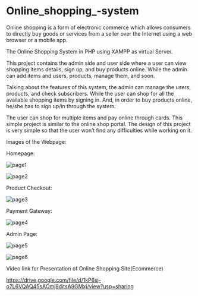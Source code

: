 # Online_shopping_-system
Online shopping is a form of electronic commerce which allows consumers to directly buy goods or services from a seller over the Internet using a web browser or a mobile app.

The Online Shopping System in PHP using XAMPP as virtual Server.

This project contains the admin side and user side where a user can view shopping items details, sign up, and buy products online. While the admin can add items and users, products, manage them, and soon.

Talking about the features of this system, the admin can manage the users, products, and check subscribers. While the user can shop for all the available shopping items by signing in. And, in order to buy products online, he/she has to sign up/in through the system.

The user can shop for multiple items and pay online through cards. This simple project is similar to the online shop portal. The design of this project is very simple so that the user won’t find any difficulties while working on it.

Images of the Webpage:

Homepage:

![page1](https://user-images.githubusercontent.com/93299213/177035617-2f2e3231-bfb2-4dd4-acda-3d7a942cce1d.png)


![page2](https://user-images.githubusercontent.com/93299213/177035621-70b259ae-74e3-43b6-a686-c29c96b8a98b.png)

Product Checkout:

![page3](https://user-images.githubusercontent.com/93299213/177035626-e786e874-3d7c-4db7-9c49-9d5d4519cc08.png)

Payment Gateway:

![page4](https://user-images.githubusercontent.com/93299213/177035630-bf3df248-07e3-4916-a1de-b632ae05fe60.png)

Admin Page:

![page5](https://user-images.githubusercontent.com/93299213/177035635-59554a20-1f79-40f3-beeb-7cc980ab2525.png)


![page6](https://user-images.githubusercontent.com/93299213/177035642-7230afd3-9181-4c14-897a-9dcd86f08024.png)

 
 Video link for Presentation of Online Shopping Site(Ecommerce)
 
 https://drive.google.com/file/d/1kP6sj-o7L6VQAQ45sAOmj8ditsA9GMxj/view?usp=sharing



